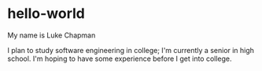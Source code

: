 # hello-world

My name is Luke Chapman

I plan to study software engineering in college; I'm currently a senior in high school. I'm hoping to have some experience before I get into college.
